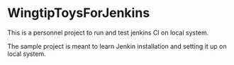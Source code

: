 # WingtipToysForJenkins
This is a personnel project to run and test jenkins CI on local system.

The sample project is meant to learn Jenkin installation and setting it up on local system.
